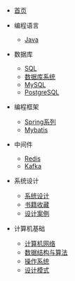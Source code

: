* [首页](/)
* 编程语言
  
  * [Java](编程语言/Java/)
* 数据库
  * [SQL](数据库/SQL/)
  * [数据库系统](数据库/数据库原理/)
  * [MySQL](数据库/MySQL/)
  * [PostgreSQL](数据库/PgSQL/)
  
* 编程框架
  * [Spring系列](编程框架/Spring系列/)
  * [Mybatis](编程框架/Mybatis/)

* 中间件
  * [Redis](中间件/Redis/)
  * [Kafka](中间件/Kafka/)

* 系统设计
  * [系统设计](系统架构/) 
  * [书籍收藏](系统架构/课程书籍/)  
  * [设计案例](系统架构/系统设计案例/)  
  
* 计算机基础
  * [计算机网络](计算机基础/计算机网络/)
  * [数据结构与算法](计算机基础/数据结构及算法/)
  * [操作系统](计算机基础/操作系统/)
  * [设计模式](计算机基础/设计模式/)
